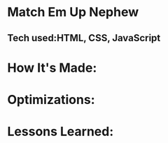 <div id="header" >
 <h1  class="heading-element" dir="auto">Match Em Up Nephew</h1>
  <h2 class="heading-element" dir="auto">Tech used:HTML, CSS, JavaScript</h2>

</div>

<div id="header" >
 <h1 class="heading-element" dir="auto">How It's Made:</h1>
</div>


<div id="header" >
 <h1 class="heading-element" dir="auto">Optimizations:</h1>
</div>

<div id="header">
 <h1 class="heading-element" dir="auto">Lessons Learned:</h1>
</div>
